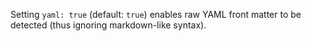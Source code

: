 Setting `yaml: true` (default: `true`) enables raw YAML front matter to be detected (thus ignoring markdown-like syntax).
